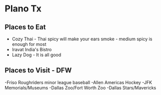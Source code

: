 # Plano Tx

## Places to Eat
- Cozy Thai - Thai spicy will make your ears smoke - medium spicy is enough for most
- Iravat India's Bistro
- Lazy Dog - It is all good

## Places to Visit - DFW
-Friso Roughriders minor league baseball
-Allen Americas Hockey
-JFK Memorials/Museums
-Dallas Zoo/Fort Worth Zoo
-Dallas Stars/Mavericks
